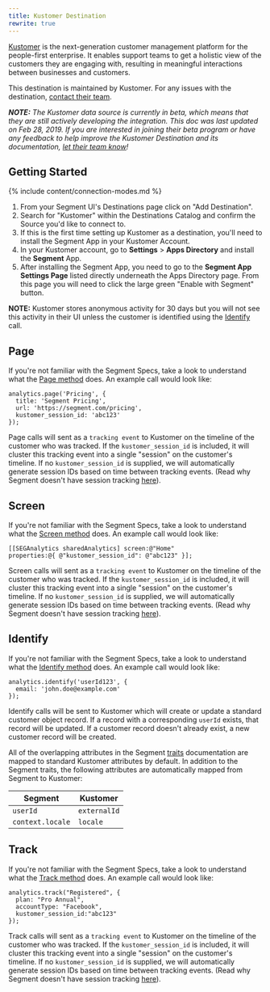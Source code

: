 ```yaml
---
title: Kustomer Destination
rewrite: true
---
```

[Kustomer](https://www.kustomer.com/?utm_source=segmentio&utm_medium=docs&utm_campaign=partners) is the next-generation customer management platform for the people-first enterprise. It enables support teams to get a holistic view of the customers they are engaging with, resulting in meaningful interactions between businesses and customers.

This destination is maintained by Kustomer. For any issues with the destination, [contact their team](mailto:support@kustomer.com).

_**NOTE:** The Kustomer data source is currently in beta, which means that they are still actively developing the integration. This doc was last updated on Feb 28, 2019. If you are interested in joining their beta program or have any feedback to help improve the Kustomer Destination and its documentation, [let their team know](mailto:support@kustomer.com)!_

## Getting Started

{% include content/connection-modes.md %}

1. From your Segment UI's Destinations page click on "Add Destination".
2. Search for "Kustomer" within the Destinations Catalog and confirm the Source you'd like to connect to.
3. If this is the first time setting up Kustomer as a destination, you'll need to install the Segment App in your Kustomer Account.
4. In your Kustomer account, go to **Settings** > **Apps Directory** and install the **Segment** App.
5. After installing the Segment App, you need to go to the **Segment App Settings Page** listed directly underneath the Apps Directory page. From this page you will need to click the large green "Enable with Segment" button.

**NOTE:** Kustomer stores anonymous activity for 30 days but you will not see this activity in their UI unless the customer is identified using the [Identify](https://segment.com/docs/connections/destinations/catalog/kustomer/#identify) call.

## Page

If you're not familiar with the Segment Specs, take a look to understand what the [Page method](https://segment.com/docs/connections/spec/page/) does. An example call would look like:

```
analytics.page('Pricing', {
  title: 'Segment Pricing',
  url: 'https://segment.com/pricing',
  kustomer_session_id: 'abc123'
});
```

Page calls will sent as a `tracking event` to Kustomer on the timeline of the customer who was tracked. If the `kustomer_session_id` is included, it will cluster this tracking event into a single "session" on the customer's timeline. If no `kustomer_session_id` is supplied, we will automatically generate session IDs based on time between tracking events. (Read why Segment doesn't have session tracking [here](https://segment.com/blog/facts-vs-stories-why-segment-has-no-sessions-api/)).


## Screen

If you're not familiar with the Segment Specs, take a look to understand what the [Screen method](https://segment.com/docs/connections/spec/screen/) does. An example call would look like:

```
[[SEGAnalytics sharedAnalytics] screen:@"Home"
properties:@{ @"kustomer_session_id": @"abc123" }];
```

Screen calls will sent as a `tracking event` to Kustomer on the timeline of the customer who was tracked. If the `kustomer_session_id` is included, it will cluster this tracking event into a single "session" on the customer's timeline. If no `kustomer_session_id` is supplied, we will automatically generate session IDs based on time between tracking events. (Read why Segment doesn't have session tracking [here](https://segment.com/blog/facts-vs-stories-why-segment-has-no-sessions-api/)).

## Identify

If you're not familiar with the Segment Specs, take a look to understand what the [Identify method](https://segment.com/docs/connections/spec/identify/) does. An example call would look like:

```
analytics.identify('userId123', {
  email: 'john.doe@example.com'
});
```

Identify calls will be sent to Kustomer which will create or update a standard customer object record. If a record with a corresponding `userId` exists, that record will be updated. If a customer record doesn't already exist, a new customer record will be created.

All of the overlapping attributes in the Segment [traits](https://segment.com/docs/connections/spec/identify/#traits) documentation are mapped to standard Kustomer attributes by default. In addition to the Segment traits, the following attributes are automatically mapped from Segment to Kustomer:

| Segment          | Kustomer         |
| ------------     | --------         |
| `userId`         | `externalId`     |
| `context.locale` | `locale`         |


## Track

If you're not familiar with the Segment Specs, take a look to understand what the [Track method](https://segment.com/docs/connections/spec/track/) does. An example call would look like:

```
analytics.track("Registered", {
  plan: "Pro Annual",
  accountType: "Facebook",
  kustomer_session_id:"abc123"
});
```

Track calls will sent as a `tracking event` to Kustomer on the timeline of the customer who was tracked. If the `kustomer_session_id` is included, it will cluster this tracking event into a single "session" on the customer's timeline. If no `kustomer_session_id` is supplied, we will automatically generate session IDs based on time between tracking events. (Read why Segment doesn't have session tracking [here](https://segment.com/blog/facts-vs-stories-why-segment-has-no-sessions-api/)).

